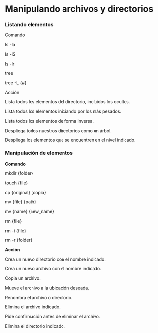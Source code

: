 # Manipulando archivos y directorios

### Listando elementos

Comando

ls -la

ls -lS

ls -lr

tree

tree -L {#}

Acción

Lista todos los elementos del directorio, incluidos los ocultos.

Lista todos los elementos iniciando por los más pesados.

Lista todos los elementos de forma inversa.

Despliega todos nuestros directorios como un árbol.

Despliega los elementos que se encuentren en el nivel indicado.

### Manipulación de elementos

**Comando**

mkdir {folder}

touch {file}

cp {original} {copia}

mv {file} {path}

mv {name} {new_name}

rm {file}

rm -i {file}

rm -r {folder}

**Acción**

Crea un nuevo directorio con el nombre indicado.

Crea un nuevo archivo con el nombre indicado.

Copia un archivo.

Mueve el archivo a la ubicación deseada.

Renombra el archivo o directorio.

Elimina el archivo indicado.

Pide confirmación antes de eliminar el archivo.

Elimina el directorio indicado.